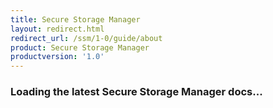 ```yaml
---
title: Secure Storage Manager
layout: redirect.html
redirect_url: /ssm/1-0/guide/about
product: Secure Storage Manager
productversion: '1.0'
---
```


### Loading the latest Secure Storage Manager docs...






